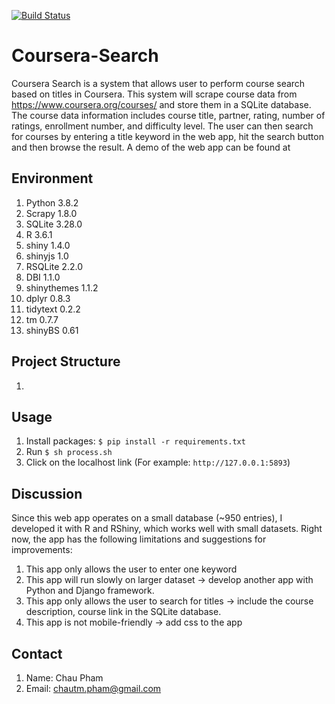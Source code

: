 [![Build Status](https://travis-ci.com/chtmp223/Course-Search.svg?branch=master)](https://travis-ci.com/chtmp223/Course-Search)
# Coursera-Search
Coursera Search is a system that allows user to perform course search based on titles in Coursera. This system will scrape course data from https://www.coursera.org/courses/ and store them in a SQLite database. The course data information includes course title, partner, rating, number of ratings, enrollment number, and difficulty level. The user can then search for courses by entering a title keyword in the web app, hit the search button and then browse the result.
A demo of the web app can be found at 


**Environment**
----
1. Python 3.8.2
2. Scrapy 1.8.0
3. SQLite 3.28.0
4. R 3.6.1
5. shiny 1.4.0
6. shinyjs 1.0
7. RSQLite 2.2.0
8. DBI 1.1.0
9. shinythemes 1.1.2
10. dplyr 0.8.3
11. tidytext 0.2.2
12. tm 0.7.7
13. shinyBS 0.61


**Project Structure**
----
1. 


 **Usage**
 ----
 1. Install packages: 
    `$ pip install -r requirements.txt`
 2. Run `$ sh process.sh`
 3. Click on the localhost link (For example: `http://127.0.0.1:5893`)

**Discussion**
 ----
 Since this web app operates on a small database (~950 entries), I developed it with R and RShiny, which works well with small datasets. Right now, the app has the following limitations and suggestions for improvements: 
 1. This app only allows the user to enter one keyword 
 2. This app will run slowly on larger dataset -> develop another app with Python and Django framework. 
 3. This app only allows the user to search for titles -> include the course description, course link in the SQLite database. 
 4. This app is not mobile-friendly -> add css to the app 


**Contact**
----
1. Name: Chau Pham 
2. Email: chautm.pham@gmail.com